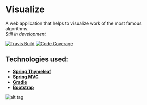 # Visualize

A web application that helps to visualize work of the most famous algorithms.  
_Still in development_

[![Travis Build](https://api.travis-ci.org/serhiizem/Visualize.svg?branch=master)](https://travis-ci.org/serhiizem/Visualize)
[![Code Coverage](https://codecov.io/gh/serhiizem/Visualize/branch/master/graph/badge.svg)](https://codecov.io/gh/serhiizem/Visualize)

Technologies used:
--------------------------------
- **[Spring Thymeleaf](http://www.thymeleaf.org/doc/tutorials/2.1/thymeleafspring.html)**
- **[Spring MVC](http://docs.spring.io/spring/docs/current/spring-framework-reference/html/mvc.html)**
- **[Gradle](https://docs.gradle.org/current/userguide/userguide)**
- **[Bootstrap](http://getbootstrap.com/getting-started/)**

![alt tag](http://i.imgur.com/PSwji8r.png)
